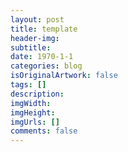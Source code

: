 ```yaml
---
layout: post
title: template
header-img:
subtitle:
date: 1970-1-1
categories: blog
isOriginalArtwork: false
tags: []
description:
imgWidth:
imgHeight:
imgUrls: []
comments: false
---
```

